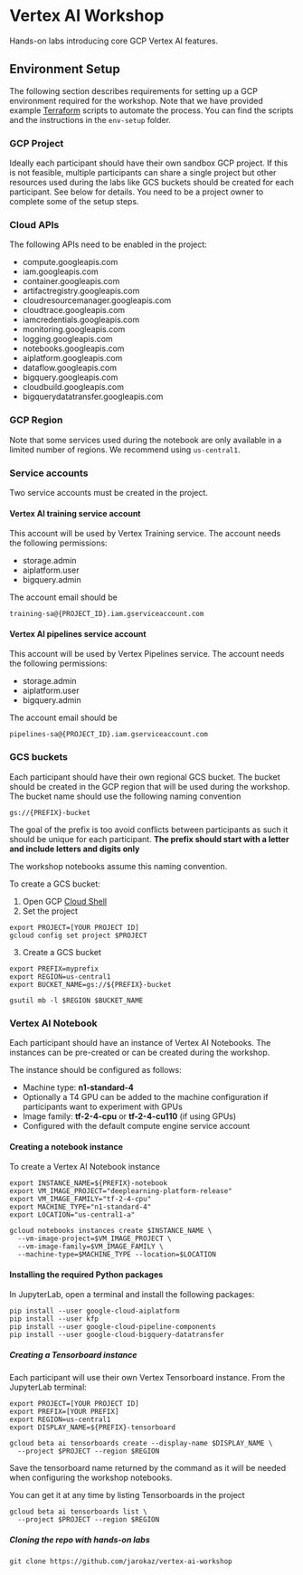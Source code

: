 # Vertex AI Workshop

Hands-on labs introducing core GCP Vertex AI features.


## Environment Setup

The following section describes requirements for setting up a GCP environment required for the workshop. Note that we have provided example [Terraform](https://www.terraform.io/) scripts to automate the process. You can find the scripts and the instructions in the `env-setup` folder.

### GCP Project

Ideally each participant should have their own sandbox GCP project. If this is not feasible, multiple participants can share a single project but other resources used during the labs like GCS buckets should be created for each participant. See below for details. You need to be a project owner to complete some of the setup steps.

### Cloud APIs

The following APIs need to be enabled in the project:

- compute.googleapis.com
- iam.googleapis.com
- container.googleapis.com
- artifactregistry.googleapis.com
- cloudresourcemanager.googleapis.com
- cloudtrace.googleapis.com
- iamcredentials.googleapis.com
- monitoring.googleapis.com
- logging.googleapis.com
- notebooks.googleapis.com
- aiplatform.googleapis.com
- dataflow.googleapis.com
- bigquery.googleapis.com
- cloudbuild.googleapis.com
- bigquerydatatransfer.googleapis.com

### GCP Region

Note that some services used during the notebook are only available in a limited number of regions. We recommend using `us-central1`.

### Service accounts

Two service accounts must be created in the project.

#### Vertex AI training service account

This account will be used by Vertex Training service. The account needs the following permissions:

- storage.admin
- aiplatform.user
- bigquery.admin

The account email should be 

`training-sa@{PROJECT_ID}.iam.gserviceaccount.com`

#### Vertex AI pipelines service account

This account will be used by Vertex Pipelines service. The account needs the following permissions:

- storage.admin
- aiplatform.user
- bigquery.admin

The account email should be 

`pipelines-sa@{PROJECT_ID}.iam.gserviceaccount.com`

### GCS buckets

Each participant should have their own regional GCS bucket. The bucket should be created in the GCP region that will be used during the workshop. The bucket name should use the following naming convention

`gs://{PREFIX}-bucket`

The goal of the prefix is too avoid conflicts between participants as such it should be unique for each participant. **The prefix should start with a letter and include letters and digits only**

The workshop notebooks assume this naming convention.

To create a GCS bucket:

1. Open GCP [Cloud Shell](https://cloud.google.com/shell/docs/launching-cloud-shell)
2. Set the project
```
export PROJECT=[YOUR PROJECT ID]
gcloud config set project $PROJECT
```
3. Create a GCS bucket
```
export PREFIX=myprefix
export REGION=us-central1
export BUCKET_NAME=gs://${PREFIX}-bucket

gsutil mb -l $REGION $BUCKET_NAME
```


### Vertex AI Notebook

Each participant should have an instance of Vertex AI Notebooks. The instances can be pre-created or can be created during the workshop.

The instance should be configured as follows:

- Machine type: **n1-standard-4**
- Optionally a T4 GPU can be added to the machine configuration if participants want to experiment with GPUs
- Image family: **tf-2-4-cpu** or **tf-2-4-cu110** (if using GPUs)
- Configured with the default compute engine service account

#### Creating a notebook instance

To create a Vertex AI Notebook instance

```
export INSTANCE_NAME=${PREFIX}-notebook
export VM_IMAGE_PROJECT="deeplearning-platform-release"
export VM_IMAGE_FAMILY="tf-2-4-cpu"
export MACHINE_TYPE="n1-standard-4"
export LOCATION="us-central1-a"

gcloud notebooks instances create $INSTANCE_NAME \
  --vm-image-project=$VM_IMAGE_PROJECT \
  --vm-image-family=$VM_IMAGE_FAMILY \
  --machine-type=$MACHINE_TYPE --location=$LOCATION
```

#### Installing the required Python packages

In JupyterLab, open a terminal and install the following packages:

```
pip install --user google-cloud-aiplatform
pip install --user kfp
pip install --user google-cloud-pipeline-components
pip install --user google-cloud-bigquery-datatransfer
```

##### Creating a Tensorboard instance

Each participant will use their own Vertex Tensorboard instance. From the JupyterLab terminal:

```
export PROJECT=[YOUR PROJECT ID]
export PREFIX=[YOUR PREFIX]
export REGION=us-central1
export DISPLAY_NAME=${PREFIX}-tensorboard

gcloud beta ai tensorboards create --display-name $DISPLAY_NAME \
  --project $PROJECT --region $REGION

```

Save the tensorboard name returned by the command as it will be needed when configuring the workshop notebooks.

You can get it at any time by listing Tensorboards in the project

```
gcloud beta ai tensorboards list \
  --project $PROJECT --region $REGION
```

##### Cloning the repo with hands-on labs
```
git clone https://github.com/jarokaz/vertex-ai-workshop
```

